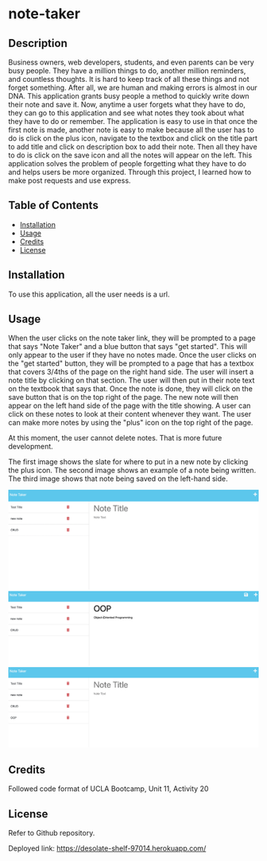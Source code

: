 # note-taker

## Description

Business owners, web developers, students, and even parents can be very busy people. They have a million things to do, another million reminders, and countless thoughts. It is hard to keep track of all these things and not forget something. After all, we are human and making errors is almost in our DNA. This application grants busy people a method to quickly write down their note and save it. Now, anytime a user forgets what they have to do, they can go to this application and see what notes they took about what they have to do or remember. The application is easy to use in that once the first note is made, another note is easy to make because all the user has to do is click on the plus icon, navigate to the textbox and click on the title part to add title and click on description box to add their note. Then all they have to do is click on the save icon and all the notes will appear on the left. This application solves the problem of people forgetting what they have to do and helps users be more organized. Through this project, I learned how to make post requests and use express. 


## Table of Contents 

- [Installation](#installation)
- [Usage](#usage)
- [Credits](#credits)
- [License](#license)

## Installation

To use this application, all the user needs is a url. 

## Usage

When the user clicks on the note taker link, they will be prompted to a page that says "Note Taker" and a blue button that says "get started". This will only appear to the user if they have no notes made. Once the user clicks on the "get started" button, they will be prompted to a page that has a textbox that covers 3/4ths of the page on the right hand side. The user will insert a note title by clicking on that section. The user will then put in their note text on the textbook that says that. Once the note is done, they will click on the save button that is on the top right of the page. The new note will then appear on the left hand side of the page with the title showing. A user can click on these notes to look at their content whenever they want. The user can make more notes by using the "plus" icon on the top right of the page. 

At this moment, the user cannot delete notes. That is more future development. 

The first image shows the slate for where to put in a new note by clicking the plus icon.
The second image shows an example of a note being written.
The third image shows that note being saved on the left-hand side. 

![alt](images/1.png)
![alt](images/2.png)
![alt](images/3.png)

## Credits

Followed code format of UCLA Bootcamp, Unit 11, Activity 20

## License

Refer to Github repository.


Deployed link: https://desolate-shelf-97014.herokuapp.com/
